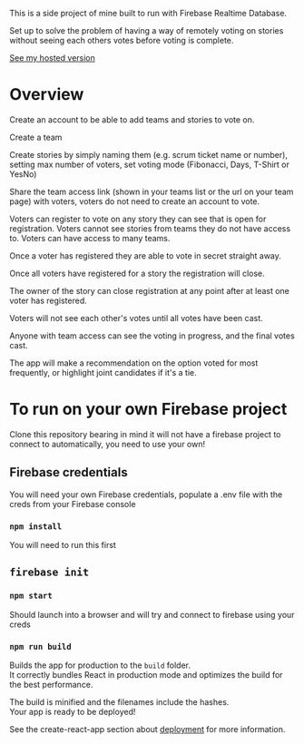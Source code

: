 This is a side project of mine built to run with Firebase Realtime Database.

Set up to solve the problem of having a way of remotely voting on stories without seeing each others votes before voting is complete.

[See my hosted version](https://storyvotes.web.app)

# Overview

Create an account to be able to add teams and stories to vote on. 

Create a team

Create stories by simply naming them (e.g. scrum ticket name or number), 
setting max number of voters, set voting mode (Fibonacci, Days, T-Shirt or YesNo)

Share the team access link (shown in your teams list or the url on your team page) with voters, 
voters do not need to create an account to vote.

Voters can register to vote on any story they can see that is open for registration. Voters cannot see stories from
teams they do not have access to. Voters can have access to many teams.

Once a voter has registered they are able to vote in secret straight away.

Once all voters have registered for a story the registration will close.

The owner of the story can close registration at any point after at least one voter has registered.

Voters will not see each other's votes until all votes have been cast.

Anyone with team access can see the voting in progress, and the final votes cast.

The app will make a recommendation on the option voted for most frequently, or highlight joint candidates if it's a tie.

# To run on your own Firebase project

Clone this repository bearing in mind it will not have a firebase project to connect to automatically, you need to use your own!

## Firebase credentials

You will need your own Firebase credentials, populate a .env file with the creds from your Firebase console

### `npm install`

You will need to run this first

## `firebase init`

### `npm start`

Should launch into a browser and will try and connect to firebase using your creds

### `npm run build`

Builds the app for production to the `build` folder.<br />
It correctly bundles React in production mode and optimizes the build for the best performance.

The build is minified and the filenames include the hashes.<br />
Your app is ready to be deployed!

See the create-react-app section about [deployment](https://facebook.github.io/create-react-app/docs/deployment) for more information.
